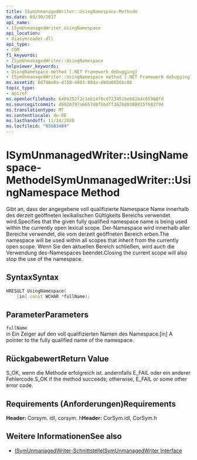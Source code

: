 ```yaml
---
title: ISymUnmanagedWriter::UsingNamespace-Methode
ms.date: 03/30/2017
api_name:
- ISymUnmanagedWriter.UsingNamespace
api_location:
- diasymreader.dll
api_type:
- COM
f1_keywords:
- ISymUnmanagedWriter::UsingNamespace
helpviewer_keywords:
- UsingNamespace method [.NET Framework debugging]
- ISymUnmanagedWriter::UsingNamespace method [.NET Framework debugging]
ms.assetid: 8d746e0a-d158-4983-88da-db0a0856bc0b
topic_type:
- apiref
ms.openlocfilehash: 6404252f2c1eb14f0cd723451beb82b4c65960fd
ms.sourcegitcommit: d8020797a6657d0fbbdff362b80300815f682f94
ms.translationtype: MT
ms.contentlocale: de-DE
ms.lasthandoff: 11/24/2020
ms.locfileid: "95683484"
---
```

# <a name="isymunmanagedwriterusingnamespace-method"></a><span data-ttu-id="af7ab-102">ISymUnmanagedWriter::UsingNamespace-Methode</span><span class="sxs-lookup"><span data-stu-id="af7ab-102">ISymUnmanagedWriter::UsingNamespace Method</span></span>

<span data-ttu-id="af7ab-103">Gibt an, dass der angegebene voll qualifizierte Namespace Name innerhalb des derzeit geöffneten lexikalischen Gültigkeits Bereichs verwendet wird.</span><span class="sxs-lookup"><span data-stu-id="af7ab-103">Specifies that the given fully qualified namespace name is being used within the currently open lexical scope.</span></span> <span data-ttu-id="af7ab-104">Der-Namespace wird innerhalb aller Bereiche verwendet, die vom derzeit geöffneten Bereich erben.</span><span class="sxs-lookup"><span data-stu-id="af7ab-104">The namespace will be used within all scopes that inherit from the currently open scope.</span></span> <span data-ttu-id="af7ab-105">Wenn Sie den aktuellen Bereich schließen, wird auch die Verwendung des-Namespaces beendet.</span><span class="sxs-lookup"><span data-stu-id="af7ab-105">Closing the current scope will also stop the use of the namespace.</span></span>  
  
## <a name="syntax"></a><span data-ttu-id="af7ab-106">Syntax</span><span class="sxs-lookup"><span data-stu-id="af7ab-106">Syntax</span></span>  
  
```cpp  
HRESULT UsingNamespace(  
    [in] const WCHAR *fullName);  
```  
  
## <a name="parameters"></a><span data-ttu-id="af7ab-107">Parameter</span><span class="sxs-lookup"><span data-stu-id="af7ab-107">Parameters</span></span>  

 `fullName`  
 <span data-ttu-id="af7ab-108">in Ein Zeiger auf den voll qualifizierten Namen des Namespace.</span><span class="sxs-lookup"><span data-stu-id="af7ab-108">[in] A pointer to the fully qualified name of the namespace.</span></span>  
  
## <a name="return-value"></a><span data-ttu-id="af7ab-109">Rückgabewert</span><span class="sxs-lookup"><span data-stu-id="af7ab-109">Return Value</span></span>  

 <span data-ttu-id="af7ab-110">S_OK, wenn die Methode erfolgreich ist. andernfalls E_FAIL oder ein anderer Fehlercode.</span><span class="sxs-lookup"><span data-stu-id="af7ab-110">S_OK if the method succeeds; otherwise, E_FAIL or some other error code.</span></span>  
  
## <a name="requirements"></a><span data-ttu-id="af7ab-111">Requirements (Anforderungen)</span><span class="sxs-lookup"><span data-stu-id="af7ab-111">Requirements</span></span>  

 <span data-ttu-id="af7ab-112">**Header:** Corsym. idl, corsym. h</span><span class="sxs-lookup"><span data-stu-id="af7ab-112">**Header:** CorSym.idl, CorSym.h</span></span>  
  
## <a name="see-also"></a><span data-ttu-id="af7ab-113">Weitere Informationen</span><span class="sxs-lookup"><span data-stu-id="af7ab-113">See also</span></span>

- [<span data-ttu-id="af7ab-114">ISymUnmanagedWriter-Schnittstelle</span><span class="sxs-lookup"><span data-stu-id="af7ab-114">ISymUnmanagedWriter Interface</span></span>](isymunmanagedwriter-interface.md)
